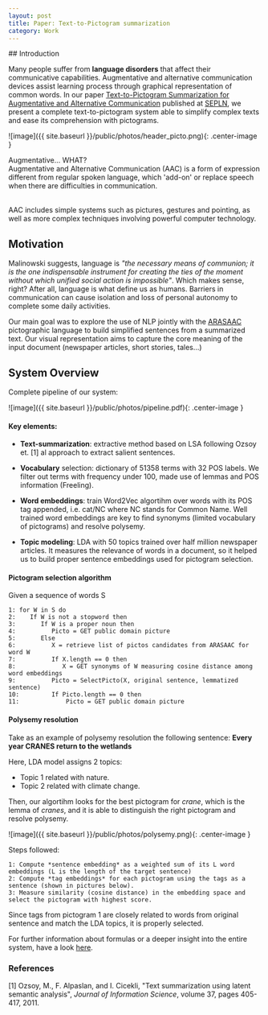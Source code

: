 ```yaml
---
layout: post
title: Paper: Text-to-Pictogram summarization
category: Work
---
```


## Introduction 

Many people suffer from **language disorders** that affect their communicative capabilities. Augmentative and alternative communication devices assist learning process through graphical representation of common words. In our paper [Text-to-Pictogram Summarization for Augmentative and Alternative Communication](http://dx.doi.org/10.26342/2018-61-1) published at [SEPLN](http://www.sepln.org), we present a complete text-to-pictogram system able to simplify complex texts and ease its comprehension with pictograms.

![image]({{ site.baseurl }}/public/photos/header_picto.png){: .center-image } 

<div class="message">
  Augmentative... WHAT?
  <br>Augmentative and Alternative Communication (AAC) is a form of expression different from regular spoken language, which 'add-on' or replace speech when there are difficulties in communication. 

  <br>AAC includes simple systems such as pictures, gestures and pointing, as well as more complex techniques involving powerful computer technology. 
</div>


## Motivation 

Malinowski suggests, language is *"the necessary means of communion; it is the one indispensable instrument for creating the ties of the moment without which unified social action is impossible"*. Which makes sense, right? After all, language is what define us as humans. Barriers in communication can cause isolation and loss of personal autonomy to complete some daily activities. 

Our main goal was to explore the use of NLP jointly with the [ARASAAC](http://www.arasaac.org) pictographic language to build simplified sentences from a summarized text. Our visual representation aims to capture the core meaning of the input document (newspaper articles, short stories, tales...)


## System Overview

Complete pipeline of our system:

![image]({{ site.baseurl }}/public/photos/pipeline.pdf){: .center-image } 

#### Key elements:

* **Text-summarization**: extractive method based on LSA following Ozsoy et. [1] al approach to extract salient sentences. 

* **Vocabulary** selection: dictionary of 51358 terms with 32 POS labels. We filter out terms with frequency under 100, made use of lemmas and POS information (Freeling).

* **Word embeddings**: train Word2Vec algortihm over words with its POS tag appended, i.e. cat/NC where NC stands for Common Name. Well trained word embeddings are key to find synonyms (limited vocabulary of pictograms) and resolve polysemy.

* **Topic modeling**: LDA with 50 topics trained over half million newspaper articles. It measures the relevance of words in a document, so it helped us to build proper sentence embeddings used for pictogram selection. 


#### Pictogram selection algorithm

Given a sequence of words S 
```
1: for W in S do
2:    If W is not a stopword then
3:       If W is a proper noun then
4:          Picto = GET public domain picture
5:       Else
6:          X = retrieve list of pictos candidates from ARASAAC for word W
7:          If X.length == 0 then
8:             X = GET synonyms of W measuring cosine distance among word embeddings
9:          Picto = SelectPicto(X, original sentence, lemmatized sentence)
10:         If Picto.length == 0 then
11:             Picto = GET public domain picture

```

#### Polysemy resolution

Take as an example of polysemy resolution the following sentence: **Every year CRANES return to the wetlands**

Here, LDA model assigns 2 topics:
* Topic 1 related with nature.
* Topic 2 related with climate change.

Then, our algortihm looks for the best pictogram for *crane*, which is the lemma of *cranes*, and it is able to distinguish the right pictogram and resolve polysemy. 

![image]({{ site.baseurl }}/public/photos/polysemy.png){: .center-image } 


Steps followed:
```
1: Compute *sentence embedding* as a weighted sum of its L word embeddings (L is the length of the target sentence)
2: Compute *tag embeddings* for each pictogram using the tags as a sentence (shown in pictures below).
3: Measure similarity (cosine distance) in the embedding space and select the pictogram with highest score.
```

Since tags from pictogram 1 are closely related to words from original sentence and match the LDA topics, it is properly selected.  

For further information about formulas or a deeper insight into the entire system, have a look [here](http://dx.doi.org/10.26342/2018-61-1).


### References

[1] Ozsoy, M., F. Alpaslan, and I. Cicekli, "Text summarization using latent semantic analysis", *Journal of Information Science*, volume 37, pages 405-417, 2011. 
